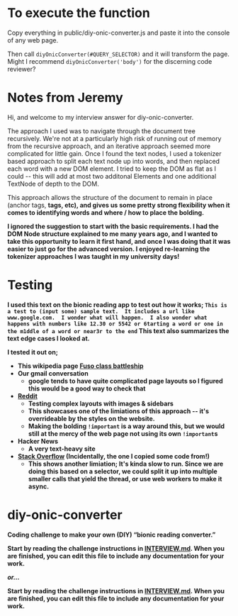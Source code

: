# To execute the function
Copy everything in public/diy-onic-converter.js and paste it into the console of any web page.

Then call `diyOnicConverter(#QUERY_SELECTOR)` and it will transform the page.
Might I recommend `diyOnicConverter('body')` for the discerning code reviewer?

# Notes from Jeremy
Hi, and welcome to my interview answer for diy-onic-converter.

The approach I used was to navigate through the document tree recursively.
We're not at a particularly high risk of running out of memory from the recursive approach, and an iterative approach seemed more complicated for little gain.
Once I found the text nodes, I used a tokenizer based approach to split each text node up into words, and then replaced each word with a new DOM element.
I tried to keep the DOM as flat as I could -- this will add at most two additonal Elements and one additional TextNode of depth to the DOM.

This approach allows the structure of the document to remain in place (anchor tags, <strong> tags, etc), and gives us some pretty strong flexibility when it comes to identifying words and where / how to place the bolding.

I ignored the suggestion to start with the basic requirements.  I had the DOM Node structure explained to me many years ago, and I wanted to take this opportunity to learn it first hand, and once I was doing that it was easier to just go for the advanced version.
I enjoyed re-learning the tokenizer approaches I was taught in my university days!

# Testing

I used this text on the bionic reading app to test out how it works;
`This is a test to (input some) sample text.  It includes a url like www.google.com.  I wonder what will happen.  I also wonder what happens with numbers like 12.30 or 5542 or 6tarting a word or one in the m1ddle of a word or near3r to the end`
This text also summarizes the text edge cases I looked at.

I tested it out on;
- This wikipedia page [Fuso class battleship](https://en.wikipedia.org/wiki/Fus%C5%8D-class_battleship)
- Our gmail conversation
  - google tends to have quite complicated page layouts so I figured this would be a good way to check that
- [Reddit](https://www.reddit.com)
  - Testing complex layouts with images & sidebars
  - This showcases one of the limiations of this approach -- it's overrideable by the styles on the website.
  - Making the bolding `!important` is a way around this, but we would still at the mercy of the web page not using its own `!important`s
- Hacker News
  - A very text-heavy site
- [Stack Overflow](https://stackoverflow.com/questions/175739/how-can-i-check-if-a-string-is-a-valid-number) (Incidentally, the one I copied some code from!)
  - This shows another limiation;  It's kinda slow to run.  Since we are doing this based on a selector, we could split it up into multiple smaller calls that yield the thread, or use web workers to make it async.


# diy-onic-converter
Coding challenge to make your own (DIY) “bionic reading converter.”

Start by reading the challenge instructions in [INTERVIEW.md](./INTERVIEW.md). When you are finished, you can edit this file to include any documentation for your work.

_or…_

**Sta**rt **b**y **read**ing **th**e **challen**ge **instructio**ns **i**n **[INTERVIEW.](./INTERVIEW.md)**[md](./INTERVIEW.md). **Whe**n **yo**u **ar**e **finish**ed, **yo**u **ca**n **edi**t **thi**s **fil**e **t**o **inclu**de **an**y **documentat**ion **fo**r **you**r **wor**k.
